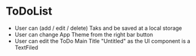 # ToDoList

* User can (add / edit / delete) Taks and be saved at a local storage
* User can change App Theme from the right bar button
* User can edit the ToDo Main Title "Untitled" as the UI component is a TextFiled
